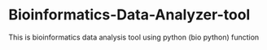 # Bioinformatics-Data-Analyzer-tool
This is bioinformatics data analysis tool using python (bio python) function
